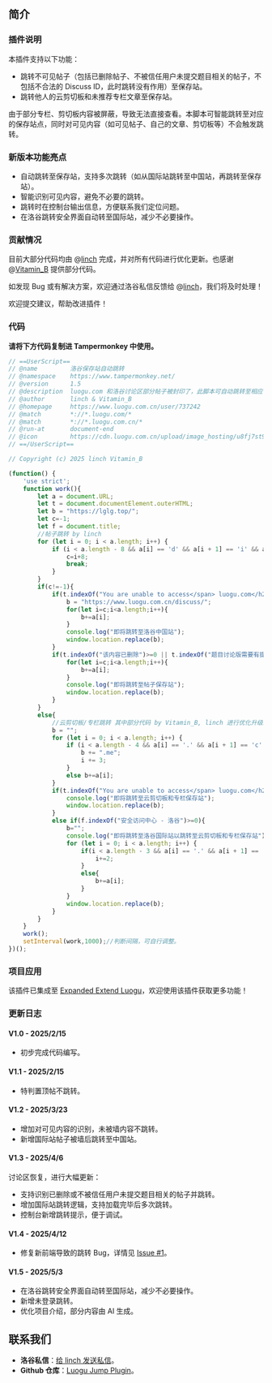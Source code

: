 ## 简介
### 插件说明
本插件支持以下功能：
- 跳转不可见帖子（包括已删除帖子、不被信任用户未提交题目相关的帖子，不包括不合法的 Discuss ID，此时跳转没有作用）至保存站。
- 跳转他人的云剪切板和未推荐专栏文章至保存站。

由于部分专栏、剪切板内容被屏蔽，导致无法直接查看。本脚本可智能跳转至对应的保存站点，同时对可见内容（如可见帖子、自己的文章、剪切板等）不会触发跳转。

### 新版本功能亮点
- 自动跳转至保存站，支持多次跳转（如从国际站跳转至中国站，再跳转至保存站）。
- 智能识别可见内容，避免不必要的跳转。
- 跳转时在控制台输出信息，方便联系我们定位问题。
- 在洛谷跳转安全界面自动转至国际站，减少不必要操作。

### 贡献情况
目前大部分代码均由 @[linch](https://www.luogu.com.cn/user/737242) 完成，并对所有代码进行优化更新。也感谢 @[Vitamin_B](https://www.luogu.com.cn/user/743373) 提供部分代码。

如发现 Bug 或有解决方案，欢迎通过洛谷私信反馈给 @[linch](https://www.luogu.com.cn/user/737242)，我们将及时处理！

欢迎提交建议，帮助改进插件！

### 代码
**请将下方代码复制进 Tampermonkey 中使用。**
```javascript
// ==UserScript==
// @name         洛谷保存站自动跳转
// @namespace    https://www.tampermonkey.net/
// @version      1.5
// @description  luogu.com 和洛谷讨论区部分帖子被封印了，此脚本可自动跳转至相应保存站，产品链接 https://www.luogu.com.cn/article/h1qvkk68。由于洛谷专栏公开可见需要审核，无法访问时请使用备用链接 https://www.cnblogs.com/oierlinch/p/18717023/luogu-jump-plugin 或 https://www.luogu.me/article/h1qvkk68。
// @author       linch & Vitamin_B
// @homepage     https://www.luogu.com.cn/user/737242
// @match        *://*.luogu.com/*
// @match        *://*.luogu.com.cn/*
// @run-at       document-end
// @icon         https://cdn.luogu.com.cn/upload/image_hosting/u8fj7st9.png
// ==/UserScript==

// Copyright (c) 2025 linch Vitamin_B

(function() {
    'use strict';
    function work(){
        let a = document.URL;
        let t = document.documentElement.outerHTML;
        let b = "https://lglg.top/";
        let c=-1;
        let f = document.title;
        //帖子跳转 by linch
        for (let i = 0; i < a.length; i++) {
            if (i < a.length - 8 && a[i] == 'd' && a[i + 1] == 'i' && a[i + 2] == 's' && a[i + 3] == 'c' && a[i + 4] == 'u' && a[i + 5] == 's' && a[i + 6] == 's' && a[i+7]!='?') {
                c=i+8;
                break;
            }
        }
        if(c!=-1){
            if(t.indexOf("You are unable to access</span> luogu.com</h2>")>=0){
                b = "https://www.luogu.com.cn/discuss/";
                for(let i=c;i<a.length;i++){
                    b+=a[i];
                }
                console.log("即将跳转至洛谷中国站");
                window.location.replace(b);
            }
            if(t.indexOf("该内容已删除")>=0 || t.indexOf("题目讨论版需要有提交才能查看")>=0 || t.indexOf("请先登录")>=0){
                for(let i=c;i<a.length;i++){
                    b+=a[i];
                }
                console.log("即将跳转至帖子保存站");
                window.location.replace(b);
            }
        }
        else{
            //云剪切板/专栏跳转 其中部分代码 by Vitamin_B, linch 进行优化升级。
            b = "";
            for (let i = 0; i < a.length; i++) {
                if (i < a.length - 4 && a[i] == '.' && a[i + 1] == 'c' && a[i + 2] == 'o' && a[i + 3] == 'm') {
                    b += ".me";
                    i += 3;
                }
                else b+=a[i];
            }
            if(t.indexOf("You are unable to access</span> luogu.com</h2>")>=0 && (a.indexOf("article")>=0 || a.indexOf("paste")>=0)){
                console.log("即将跳转至云剪切板和专栏保存站");
                window.location.replace(b);
            }
            else if(f.indexOf("安全访问中心 - 洛谷")>=0){
                b="";
                console.log("即将跳转至洛谷国际站以跳转至云剪切板和专栏保存站");
                for (let i = 0; i < a.length; i++) {
                    if(i < a.length - 3 && a[i] == '.' && a[i + 1] == 'c' && a[i + 2] == 'n'){
                        i+=2;
                    }
                    else{
                        b+=a[i];
                    }
                }
                window.location.replace(b);
            }
        }
    }
    work();
    setInterval(work,1000);//判断间隔，可自行调整。
})();
```

### 项目应用

该插件已集成至 [Expanded Extend Luogu](https://github.com/Chingxu-Ying/Expanded-Extend-Luogu)，欢迎使用该插件获取更多功能！

### 更新日志

#### V1.0 - 2025/2/15
- 初步完成代码编写。

#### V1.1 - 2025/2/15
- 特判置顶帖不跳转。

#### V1.2 - 2025/3/23
- 增加对可见内容的识别，未被墙内容不跳转。
- 新增国际站帖子被墙后跳转至中国站。

#### V1.3 - 2025/4/6
讨论区恢复，进行大幅更新：
- 支持识别已删除或不被信任用户未提交题目相关的帖子并跳转。
- 增加国际站跳转逻辑，支持加载完毕后多次跳转。
- 控制台新增跳转提示，便于调试。

#### V1.4 - 2025/4/12
- 修复新前端导致的跳转 Bug，详情见 [Issue #1](https://github.com/oierlinch/Luogu-Jump-Plugin/issues/1)。

#### V1.5 - 2025/5/3
- 在洛谷跳转安全界面自动转至国际站，减少不必要操作。
- 新增未登录跳转。
- 优化项目介绍，部分内容由 AI 生成。

## 联系我们
- **洛谷私信**：[给 linch 发送私信](https://www.luogu.com.cn/chat?uid=737242)。
- **Github 仓库**：[Luogu Jump Plugin](https://github.com/oierlinch/Luogu-Jump-Plugin)。
